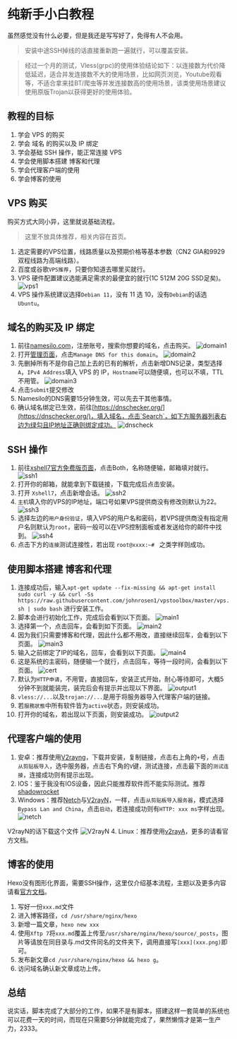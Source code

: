 # 纯新手小白教程

虽然感觉没有什么必要，但是我还是写写好了，免得有人不会用。

> 安装中途SSH掉线的话直接重新跑一遍就行，可以覆盖安装。

> 经过一个月的测试，Vless(grpc)的使用体验结论如下：以连接数为代价降低延迟，适合并发连接数不大的使用场景，比如网页浏览，Youtube观看等，不适合拿来挂BT/爬虫等并发连接数高的使用场景，该类使用场景建议使用原版Trojan以获得更好的使用体验。

## 教程的目标

1. 学会 VPS 的购买
2. 学会 域名 的购买以及 IP 绑定
3. 学会基础 SSH 操作，能正常连接 VPS
4. 学会使用脚本搭建 博客和代理
5. 学会代理客户端的使用
6. 学会博客的使用

## VPS 购买

购买方式大同小异，这里就说基础流程。

> 这里不放具体推荐，相关内容在首页。

1. 选定需要的VPS位置，线路质量以及预期价格等基本参数（CN2 GIA和9929双程线路为高端线路）。
2. 百度或谷歌`VPS推荐`，只要你知道去哪里买就行。
3. VPS 硬件配置建议选能满足需求的最便宜的就行(1C 512M 20G SSD足矣)。
![vps1](images/vps1.png)
4. VPS 操作系统建议选择`Debian 11`，没有 11 选 10，没有`Debian`的话选`Ubuntu`。

## 域名的购买及 IP 绑定

1. 前往[namesilo.com](https://www.namesilo.com/?rid=685fb47qi)，注册账号，搜索你想要的域名，点击购买。
![domain1](images/domain1.png)
2. 打开[管理页面](https://www.namesilo.com/account_domains.php)，点击`Manage DNS for this domain`。
![domain2](images/domain2.png)
3. 先删掉所有不是你自己加上去的已有的解析，点击新增DNS记录，类型选择`A`，`IPv4 Address`填入 VPS 的 IP，`Hostname`可以随便填，也可以不填，TTL不用管。
![domain3](images/domain3.png)
4. 点击`Submit`提交修改
5. Namesilo的DNS需要15分钟生效，可以先去干其他事情。
6. 确认域名绑定已生效，前往[https://dnschecker.org/](https://dnschecker.org/)，填入域名，点击`Search`，如下方服务器列表右边为绿勾且IP地址正确则绑定成功。
![dnscheck](images/dnscheck.png)


## SSH 操作

1. 前往[xshell7官方免费版页面](https://www.netsarang.com/en/free-for-home-school/)，点击Both，名称随便输，邮箱填对就行。
![ssh1](images/ssh1.png)
2. 打开你的邮箱，就能拿到下载链接，下载完成后点击安装。
3. 打开 `Xshell7`，点击新增会话。
![ssh2](images/ssh2.png)
4. `主机`填入你的VPS的IP地址，端口号如果VPS提供商没有修改则默认为22。
![ssh3](images/ssh3.png)
5. 选择左边的`用户身份验证`，填入VPS的用户名和密码，若VPS提供商没有指定用户名则默认为`root`，密码一般可以在VPS控制面板或者发送给你的邮件中找到。
![ssh4](images/ssh4.png)
6. 点击下方的`连接`测试连接性，若出现 `root@xxxx:~# ` 之类字样则成功。

## 使用脚本搭建 博客和代理

1. 连接成功后，输入`apt-get update --fix-missing && apt-get install sudo curl -y && curl -Ss https://raw.githubusercontent.com/johnrosen1/vpstoolbox/master/vps.sh | sudo bash` 进行安装工作。
2. 脚本会进行初始化工作，完成后会看到以下页面。
![main1](images/main1.png)
3. 选择第一个，点击回车，会看到如下页面。
![main2](images/main2.png)
4. 因为我们只需要博客和代理，因此什么都不用改，直接继续回车，会看到以下页面。
![main3](images/main3.png)
5. 输入之前绑定了IP的域名，回车，会看到以下页面。
![main4](images/main4.png)
6. 这是系统的主密码，随便输一个就行，点击回车，等待一段时间，会看到以下页面。
![cert](images/cert.png)
7. 默认为`HTTP申请`，不用管，直接回车，安装正式开始，耐心等待即可，大概5分钟不到就能装完，装完后会有提示并出现以下界面。
![output1](images/output1.png)
8. `vless://...`以及`trojan://...`是用于将服务器导入代理客户端的链接。
9. 若`服務狀態`中所有软件皆为`active`状态，则安装成功。
10. 打开你的域名，若出现以下页面，则安装成功。
![output2](images/output2.png)

## 代理客户端的使用

1. 安卓：推荐使用[V2rayng](https://github.com/2dust/v2rayNG/releases/latest)，下载并安装，复制链接，点击右上角的`+`号，点击`从剪贴板导入`，选中服务器，点击右下角的`V`键，测试连接，点击最下面的`测试连接`，连接成功则有提示出现。
2. IOS：鉴于我没有IOS设备，因此只能推荐软件而不能实际测试。推荐[shadowrocket](https://apps.apple.com/us/app/shadowrocket/id932747118)
3. Windows：推荐[Netch](https://github.com/netchx/netch/releases/latest)与[V2rayN](https://github.com/2dust/v2rayN/releases/latest)，一样，点击`从剪贴板导入服务器`，模式选择`Bypass Lan and China`，点击`启动`，若连接成功则有`HTTP: xxx ms`字样出现。
![netch](images/netch.png)

V2rayN的话下载这个文件
![V2rayN](images/V2rayn.png)
4. Linux：推荐使用[v2rayA](https://github.com/v2rayA/v2rayA)，更多的请看官方文档。

## 博客的使用

Hexo没有图形化界面，需要SSH操作，这里仅介绍基本流程，主题以及更多内容请看[官方文档](https://hexo.io/zh-cn/)。

1. 写好一份`xxx.md`文件
2. 进入博客路径，`cd /usr/share/nginx/hexo`
3. 新增一篇文章，`hexo new xxx`
4. 使用`Xftp 7`将`xxx.md`覆盖上传至`/usr/share/nginx/hexo/source/_posts`，图片等请放在同目录与.md文件同名的文件夹下，调用直接写`[xxx](xxx.png)`即可。
5. 发布新文章`cd /usr/share/nginx/hexo && hexo g`。
6. 访问域名确认新文章成功上传。

## 总结

说实话，脚本完成了大部分的工作，如果不是有脚本，搭建这样一套简单的系统也可以花费一天的时间，而现在只需要5分钟就能完成了，果然懒惰才是第一生产力，2333。